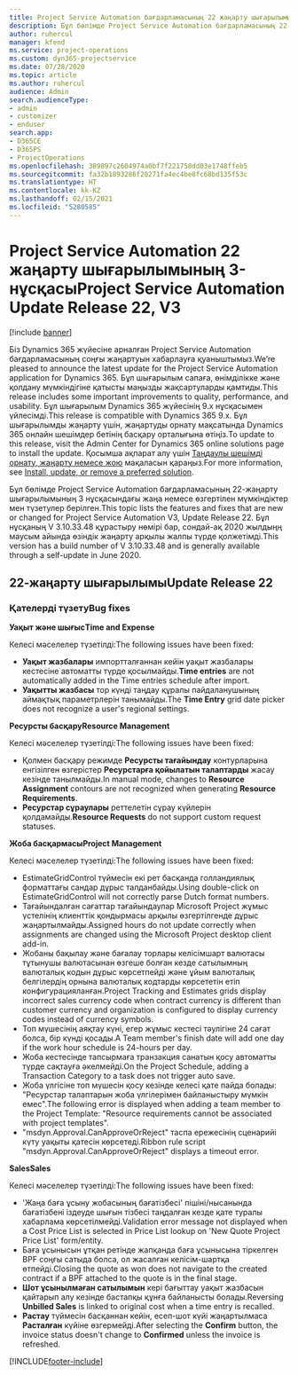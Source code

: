 ```yaml
---
title: Project Service Automation бағдарламасының 22 жаңарту шығарылымы 3-нұсқасындағы жаңалықтар немесе өзгерістер
description: Бұл бөлімде Project Service Automation бағдарламасының 22-жаңарту шығарылымының 3 нұсқасындағы қолжетімді мүмкіндіктер мен түзетулер берілген.
author: ruhercul
manager: kfend
ms.service: project-operations
ms.custom: dyn365-projectservice
ms.date: 07/28/2020
ms.topic: article
ms.author: ruhercul
audience: Admin
search.audienceType:
- admin
- customizer
- enduser
search.app:
- D365CE
- D365PS
- ProjectOperations
ms.openlocfilehash: 389897c2604974a0bf7f221758dd03e1748ffeb5
ms.sourcegitcommit: fa32b1893286f20271fa4ec4be8fc68bd135f53c
ms.translationtype: HT
ms.contentlocale: kk-KZ
ms.lasthandoff: 02/15/2021
ms.locfileid: "5280585"
---
```

# <a name="project-service-automation-update-release-22-v3"></a><span data-ttu-id="51db8-103">Project Service Automation 22 жаңарту шығарылымының 3-нұсқасы</span><span class="sxs-lookup"><span data-stu-id="51db8-103">Project Service Automation Update Release 22, V3</span></span>

[!include [banner](../includes/psa-now-project-operations.md)]

<span data-ttu-id="51db8-104">Біз Dynamics 365 жүйесіне арналған Project Service Automation бағдарламасының соңғы жаңартуын хабарлауға қуаныштымыз.</span><span class="sxs-lookup"><span data-stu-id="51db8-104">We’re pleased to announce the latest update for the Project Service Automation application for Dynamics 365.</span></span> <span data-ttu-id="51db8-105">Бұл шығарылым сапаға, өнімділікке және қолдану мүмкіндігіне қатысты маңызды жақсартуларды қамтиды.</span><span class="sxs-lookup"><span data-stu-id="51db8-105">This release includes some important improvements to quality, performance, and usability.</span></span> <span data-ttu-id="51db8-106">Бұл шығарылым Dynamics 365 жүйесінің 9.x нұсқасымен үйлесімді.</span><span class="sxs-lookup"><span data-stu-id="51db8-106">This release is compatible with Dynamics 365 9.x.</span></span> <span data-ttu-id="51db8-107">Бұл шығарылымды жаңарту үшін, жаңартуды орнату мақсатында Dynamics 365 онлайн шешімдер бетінің басқару орталығына өтіңіз.</span><span class="sxs-lookup"><span data-stu-id="51db8-107">To update to this release, visit the Admin Center for Dynamics 365 online solutions page to install the update.</span></span> <span data-ttu-id="51db8-108">Қосымша ақпарат алу үшін [Таңдаулы шешімді орнату, жаңарту немесе жою](https://docs.microsoft.com/power-platform/admin/install-remove-preferred-solution) мақаласын қараңыз.</span><span class="sxs-lookup"><span data-stu-id="51db8-108">For more information, see [Install, update, or remove a preferred solution](https://docs.microsoft.com/power-platform/admin/install-remove-preferred-solution).</span></span>

<span data-ttu-id="51db8-109">Бұл бөлімде Project Service Automation бағдарламасының 22-жаңарту шығарылымының 3 нұсқасындағы жаңа немесе өзгертілен мүмкіндіктер мен түзетулер берілген.</span><span class="sxs-lookup"><span data-stu-id="51db8-109">This topic lists the features and fixes that are new or changed for Project Service Automation V3, Update Release 22.</span></span> <span data-ttu-id="51db8-110">Бұл нұсқаның V 3.10.33.48 құрастыру нөмірі бар, сондай-ақ 2020 жылдыңң маусым айында өзіндік жаңарту арқылы жалпы түрде қолжетімді.</span><span class="sxs-lookup"><span data-stu-id="51db8-110">This version has a build number of V 3.10.33.48 and is generally available through a self-update in June 2020.</span></span>

## <a name="update-release-22"></a><span data-ttu-id="51db8-111">22-жаңарту шығарылымы</span><span class="sxs-lookup"><span data-stu-id="51db8-111">Update Release 22</span></span>

### <a name="bug-fixes"></a><span data-ttu-id="51db8-112">Қателерді түзету</span><span class="sxs-lookup"><span data-stu-id="51db8-112">Bug fixes</span></span>



<span data-ttu-id="51db8-113">**Уақыт және шығыс**</span><span class="sxs-lookup"><span data-stu-id="51db8-113">**Time and Expense**</span></span>

<span data-ttu-id="51db8-114">Келесі мәселелер түзетілді:</span><span class="sxs-lookup"><span data-stu-id="51db8-114">The following issues have been fixed:</span></span>

- <span data-ttu-id="51db8-115">**Уақыт жазбалары** импортталғаннан кейін уақыт жазбалары кестесіне автоматты түрде қосылмайды.</span><span class="sxs-lookup"><span data-stu-id="51db8-115">**Time entries** are not automatically added in the Time entries schedule after import.</span></span>
- <span data-ttu-id="51db8-116">**Уақытты жазбасы** тор күнді таңдау құралы пайдаланушының аймақтық параметрлерін танымайды.</span><span class="sxs-lookup"><span data-stu-id="51db8-116">The **Time Entry** grid date picker does not recognize a user's regional settings.</span></span>

<span data-ttu-id="51db8-117">**Ресурсты басқару**</span><span class="sxs-lookup"><span data-stu-id="51db8-117">**Resource Management**</span></span>

<span data-ttu-id="51db8-118">Келесі мәселелер түзетілді:</span><span class="sxs-lookup"><span data-stu-id="51db8-118">The following issues have been fixed:</span></span>

- <span data-ttu-id="51db8-119">Қолмен басқару режимде **Ресурсты тағайындау** контурларына енгізілген өзгерістер **Ресурстарға қойылатын талаптарды** жасау кезінде танылмайды.</span><span class="sxs-lookup"><span data-stu-id="51db8-119">In manual mode, changes to **Resource Assignment** contours are not recognized when generating **Resource Requirements**.</span></span>
- <span data-ttu-id="51db8-120">**Ресурстар сұраулары** реттелетін сұрау күйлерін қолдамайды.</span><span class="sxs-lookup"><span data-stu-id="51db8-120">**Resource Requests** do not support custom request statuses.</span></span>

<span data-ttu-id="51db8-121">**Жоба басқармасы**</span><span class="sxs-lookup"><span data-stu-id="51db8-121">**Project Management**</span></span>

<span data-ttu-id="51db8-122">Келесі мәселелер түзетілді:</span><span class="sxs-lookup"><span data-stu-id="51db8-122">The following issues have been fixed:</span></span>

- <span data-ttu-id="51db8-123">EstimateGridControl түймесін екі рет басқанда голландиялық форматтағы сандар дұрыс талданбайды.</span><span class="sxs-lookup"><span data-stu-id="51db8-123">Using double-click on EstimateGridControl will not correctly parse Dutch format numbers.</span></span>
- <span data-ttu-id="51db8-124">Тағайындалған сағаттар тағайындаулар Microsoft Project жұмыс үстелінің клиенттік қондырмасы арқылы өзгертілгенде дұрыс жаңартылмайды.</span><span class="sxs-lookup"><span data-stu-id="51db8-124">Assigned hours do not update correctly when assignments are changed using the Microsoft Project desktop client add-in.</span></span>
- <span data-ttu-id="51db8-125">Жобаны бақылау және бағалау торлары келісімшарт валютасы тұтынушы валютасынан өзгеше болған кезде сатылымның валюталық кодын дұрыс көрсетпейді және ұйым валюталық белгілердің орнына валюталық кодтарды көрсететін етіп конфигурацияланған.</span><span class="sxs-lookup"><span data-stu-id="51db8-125">Project Tracking and Estimates grids display incorrect sales currency code when contract currency is different than customer currency and organization is configured to display currency codes instead of currency symbols.</span></span>
- <span data-ttu-id="51db8-126">Топ мүшесінің аяқтау күні, егер жұмыс кестесі тәулігіне 24 сағат болса, бір күнді қосады.</span><span class="sxs-lookup"><span data-stu-id="51db8-126">A Team member's finish date will add one day if the work hour schedule is 24-hours per day.</span></span>
- <span data-ttu-id="51db8-127">Жоба кестесінде тапсырмаға транзакция санатын қосу автоматты түрде сақтауға әкелмейді.</span><span class="sxs-lookup"><span data-stu-id="51db8-127">On the Project Schedule, adding a Transaction Category to a task does not trigger auto save.</span></span>
- <span data-ttu-id="51db8-128">Жоба үлгісіне топ мүшесін қосу кезінде келесі қате пайда болады: "Ресурстар талаптарын жоба үлгілерімен байланыстыру мүмкін емес".</span><span class="sxs-lookup"><span data-stu-id="51db8-128">The following error is displayed when adding a team member to the Project Template: "Resource requirements cannot be associated with project templates".</span></span> 
- <span data-ttu-id="51db8-129">"msdyn.Approval.CanApproveOrReject" таспа ережесінің сценарийі күту уақыты қатесін көрсетеді.</span><span class="sxs-lookup"><span data-stu-id="51db8-129">Ribbon rule script "msdyn.Approval.CanApproveOrReject" displays a timeout error.</span></span>

<span data-ttu-id="51db8-130">**Sales**</span><span class="sxs-lookup"><span data-stu-id="51db8-130">**Sales**</span></span>

<span data-ttu-id="51db8-131">Келесі мәселелер түзетілді:</span><span class="sxs-lookup"><span data-stu-id="51db8-131">The following issues have been fixed:</span></span>

- <span data-ttu-id="51db8-132">'Жаңа баға ұсыну жобасының бағатізбесі' пішіні/нысанында бағатізбені іздеуде шығын тізбесі таңдалған кезде қате туралы хабарлама көрсетілмейді.</span><span class="sxs-lookup"><span data-stu-id="51db8-132">Validation error message not displayed when a Cost Price List is selected in Price List lookup on 'New Quote Project Price List' form/entity.</span></span>
- <span data-ttu-id="51db8-133">Баға ұсынысын ұтқан ретінде жапқанда баға ұсынысына тіркелген BPF соңғы сатыда болса, ол жасалған келісім-шартқа өтпейді.</span><span class="sxs-lookup"><span data-stu-id="51db8-133">Closing the quote as won does not navigate to the created contract if a BPF attached to the quote is in the final stage.</span></span>
- <span data-ttu-id="51db8-134">**Шот ұсынылмаған сатылымын** кері бағыттау уақыт жазбасын қайтарып алу кезінде бастапқы құнға байланысты болады.</span><span class="sxs-lookup"><span data-stu-id="51db8-134">Reversing **Unbilled Sales** is linked to original cost when a time entry is recalled.</span></span>
- <span data-ttu-id="51db8-135">**Растау** түймесін басқаннан кейін, есеп-шот күйі жаңартылмаса **Расталған** күйіне өзгермейді.</span><span class="sxs-lookup"><span data-stu-id="51db8-135">After selecting the **Confirm** button, the invoice status doesn't change to **Confirmed** unless the invoice is refreshed.</span></span>


[!INCLUDE[footer-include](../includes/footer-banner.md)]
